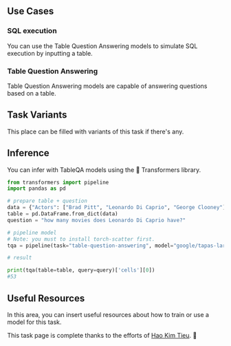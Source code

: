 ## Use Cases

### SQL execution

You can use the Table Question Answering models to simulate SQL execution by inputting a table. 

### Table Question Answering 

Table Question Answering models are capable of answering questions based on a table.

## Task Variants

This place can be filled with variants of this task if there's any.

## Inference 

You can infer with TableQA models using the 🤗 Transformers library.

```python 
from transformers import pipeline
import pandas as pd

# prepare table + question
data = {"Actors": ["Brad Pitt", "Leonardo Di Caprio", "George Clooney"], "Number of movies": ["87", "53", "69"]}
table = pd.DataFrame.from_dict(data)
question = "how many movies does Leonardo Di Caprio have?"

# pipeline model
# Note: you must to install torch-scatter first.
tqa = pipeline(task="table-question-answering", model="google/tapas-large-finetuned-wtq")

# result

print(tqa(table=table, query=query)['cells'][0])
#53

```

## Useful Resources

In this area, you can insert useful resources about how to train or use a model for this task.

This task page is complete thanks to the efforts of [Hao Kim Tieu](https://huggingface.co/haotieu). 🦸 